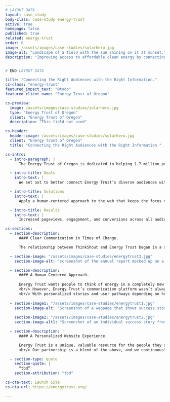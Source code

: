 ```yaml
---
# LAYOUT DATA
layout: case_study
body-class: case-study energy-trust
active: true
homepage: false
published: true
related: energy-trust
order: 6
image: /assets/images/case-studies/solarhero.jpg
image-alt: "Landscape of a field with the sun shining on it at sunset."
description: "Improving access to affordable clean energy by connecting the right audiences with the right information and incentives at the right time."


# END LAYOUT DATA

title: "Connecting the Right Audiences with the Right Information."
cs-class: "energy-trust"
featured_impact_text: "@todo"
featured_client_name: "Energy Trust of Oregon"

cs-preview:
  image: /assets/images/case-studies/solarhero.jpg
  type: "Energy Trust of Oregon"
  client: "Energy Trust of Oregon"
  description: "This field not used"

cs-header:
  header-image: /assets/images/case-studies/solarhero.jpg
  client: "Energy Trust of Oregon"
  title: "Connecting the Right Audiences with the Right Information."

cs-intro:
  - intro-paragraph: |
      The Energy Trust of Oregon is dedicated to helping 1.7 million people in Oregon and Southwest Washington save energy and generate renewable power. Whether it’s a small home improvement project for residents, a modest upgrade to a small business, or a large capital investment for a corporation, Energy Trust makes cleaner energy accessible to everyone and helps grow the clean energy economy.

  - intro-title: Goals
    intro-text: |
      We set out to better connect Energy Trust’s diverse audiences with the very critical but very overwhelming amount of information, incentives, and content about energy-saving opportunities.

  - intro-title: Solutions
    intro-text: |
      Apply a human-centered approach to the web that keeps the focus on the communities Energy Trust serves, optimizing campaigns, infographics, and annual reports for target audiences.

  - intro-title: Results
    intro-text: |
      Increased pageviews, engagement, and conversions across all audience segments.

cs-sections:
  - section-description: |
      #### Clear Communication in Times of Change. 

      The relationship between ThinkShout and Energy Trust began in a support capacity, rather than a website redesign as so many ThinkShout clients do. Our partnership was originally focused on technical support, but grew over time to include robust strategic services. We have touched on every element of Energy Trust communications —  from redesigning the annual report (digital and print) integrated campaigns and email templates, to helping site visitors find a contractor and the organization test various content updates.

  - section-image: "/assets/images/case-studies/energytrust3.jpg"
    section-image-alt: "screenshot of the annual report mocked up on a tablet. The screenshot is a grid of altering images of people, and text call outs."

  - section-description: |
      #### A Human-Centered Approach.
      
      Energy Trust wants people to think of energy in a completely new way —  not as some generic expense you face once per billing cycle, but as a critical resource and unique opportunity for every individual across the region to lead. 
      <br/> However, Energy Trust’s communication platform wasn’t always clear or resonant with its three large audience segments: residential, small business, and large-scale corporations. Energy-insider jargon was common, while individual impact — and the potential of that — was often missing. We helped overcome this challenge time and again by guiding content development through the lens of audience identities that Energy Trust serves, and  weaving success stories into the site. 
      <br/> With personalized stories and user pathways depending on how a visitor identifies — which might be as renter, homeowner, grocery store owner, apartment developer, manufacturer, or large scale agriculture — we helped make it possible for more people to understand, utilize, and benefit from Energy Trust’s work, and jumpstart them on their own energy saving journey. 
      
  - section-image1: "/assets/images/case-studies/energytrust1.jpg"
    section-image-alt: "Screenshot of a webpage that shows success stories of an Energy Trust customer on a laptop, and the 'which business are you?' page viewd on a mobile device."
    
    section-image2: "/assets/images/case-studies/energytrust2.jpg"
    section-image-alt1: "Screenshot of an individual success story from Energy Trust viewed on a laptop. This is of a garden nursery the used Energy Trust to save energy, with a photo of the main garden facility, and two employees below."

  - section-description: |
      #### A Personalized Website Experience.

      Energy Trust is a unique, valuable resource for the people they serve,and our job is to make sure folks understand how they can take advantage of the many incentives and opportunities available to them. Solving this communications challenge in a time of increased demands on time and attention takes a strategic focus on what stories to tell, what channels to use, and how to measure success. 
      <br/> Our partnership is a blend of the above, and we continuously improve the communication platform to help our partners at Energy Trust serve every single energy customer in the region. The result is a website that not only highlights facts and figures (like important energy savings goals and economic impact numbers), but also lets people know what Energy Trust can do for them in a way that is personalized and achievable.

  - section-type: quote
    section-quote: |
      “tbd”
    section-attribution: "tbd"

cs-cta-text: Launch Site
cs-cta-url: https://energytrust.org/

---
```

